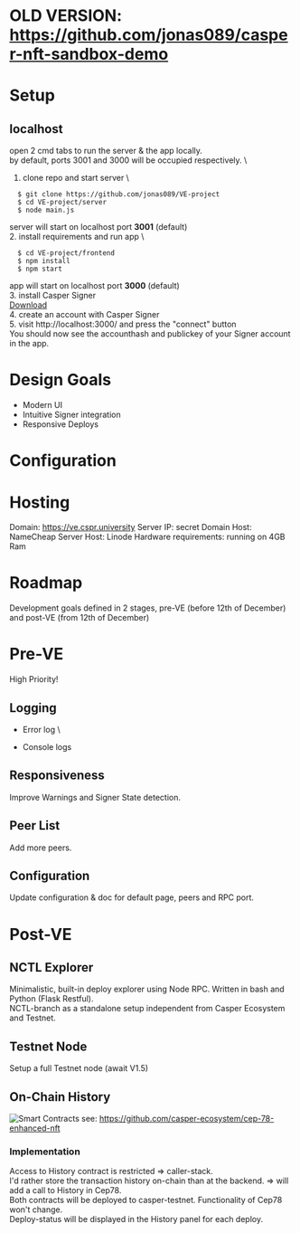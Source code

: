 # OLD VERSION: https://github.com/jonas089/casper-nft-sandbox-demo

# Setup
## localhost
open 2 cmd tabs to run the server & the app locally. \
by default, ports 3001 and 3000 will be occupied respectively. \
1. clone repo and start server \
```
  $ git clone https://github.com/jonas089/VE-project
  $ cd VE-project/server
  $ node main.js
```
server will start on localhost port **3001** (default) \
2. install requirements and run app \
```
  $ cd VE-project/frontend
  $ npm install
  $ npm start
```
app will start on localhost port **3000** (default) \
3. install Casper Signer \
[Download](https://chrome.google.com/webstore/detail/casper-signer/djhndpllfiibmcdbnmaaahkhchcoijce?hl=en) \
4. create an account with Casper Signer \
5. visit http://localhost:3000/ and press the "connect" button \
You should now see the accounthash and publickey of your Signer account in the app.
# Design Goals
- Modern UI
- Intuitive Signer integration
- Responsive Deploys

# Configuration

# Hosting
Domain: https://ve.cspr.university
Server IP: secret
Domain Host: NameCheap
Server Host: Linode
Hardware requirements: running on 4GB Ram

# Roadmap
Development goals defined in 2 stages, pre-VE (before 12th of December) and post-VE (from 12th of December)
# Pre-VE
High Priority!
## Logging
+ Error log \
- Console logs
## Responsiveness
Improve Warnings and Signer State detection.
## Peer List
Add more peers.
## Configuration
Update configuration & doc for default page, peers and RPC port.
# Post-VE
## NCTL Explorer
Minimalistic, built-in deploy explorer using Node RPC. Written in bash and Python (Flask Restful). \
NCTL-branch as a standalone setup independent from Casper Ecosystem and Testnet.
## Testnet Node
Setup a full Testnet node (await V1.5)
## On-Chain History
![Smart Contracts](https://user-images.githubusercontent.com/49498646/198291637-2d2b7df1-b508-491e-ada0-870d583ac9f5.png)
see: https://github.com/casper-ecosystem/cep-78-enhanced-nft
### Implementation
Access to History contract is restricted => caller-stack. \
I'd rather store the transaction history on-chain than at the backend. => will add a call to History in Cep78. \
Both contracts will be deployed to casper-testnet. Functionality of Cep78 won't change. \
Deploy-status will be displayed in the History panel for each deploy.
